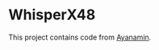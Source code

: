 # WhisperX48

This project contains code from [Ayanamin](https://github.com/Ayanaminn/N46Whisper). 
